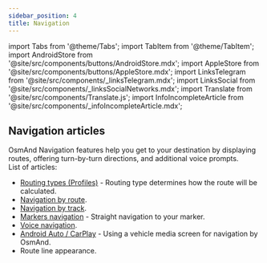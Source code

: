 ```yaml
---
sidebar_position: 4
title: Navigation
---
```


import Tabs from '@theme/Tabs';
import TabItem from '@theme/TabItem';
import AndroidStore from '@site/src/components/buttons/AndroidStore.mdx';
import AppleStore from '@site/src/components/buttons/AppleStore.mdx';
import LinksTelegram from '@site/src/components/_linksTelegram.mdx';
import LinksSocial from '@site/src/components/_linksSocialNetworks.mdx';
import Translate from '@site/src/components/Translate.js';
import InfoIncompleteArticle from '@site/src/components/_infoIncompleteArticle.mdx';


## Navigation articles

OsmAnd Navigation features help you get to your destination by displaying routes, offering turn-by-turn directions, and additional voice prompts.  
List of articles:

- [Routing types (Profiles)](./routing/) - Routing type determines how the route will be calculated.  
- [Navigation by route](./route-navigation.md).
- [Navigation by track](./gpx-navigation.md).
- [Markers navigation](./markers-navigation.md) - Straight navigation to your marker.
- [Voice navigation](./voice-navigation.md).
- [Android Auto / CarPlay](./auto-car.md) - Using a vehicle media screen for navigation by OsmAnd.
- Route line appearance.


